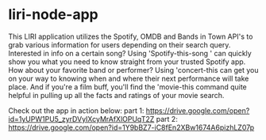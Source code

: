 # liri-node-app

This LIRI application utilizes the Spotify, OMDB and Bands in Town API's to grab various information for users depending on their search query. Interested in info on a certain song? Using 'Spotify-this-song <insert song here>' can quickly show you what you need to know straight from your trusted Spotify app. How about your favorite band or performer? Using 'concert-this <insert artist here> can get you on your way to knowing when and where their next performance will take place. And if you're a film buff, you'll find the 'movie-this <insert movie here> command quite helpful in pulling up all the facts and ratings of your movie search.
  
  Check out the app in action below:
part 1: https://drive.google.com/open?id=1yUPW1PU5_zyrDVyIXcyMrAfXlOPUqT2Z
part 2: https://drive.google.com/open?id=1Y9bBZ7-iC8fEn2XBw1674A6pizhLZ07p
